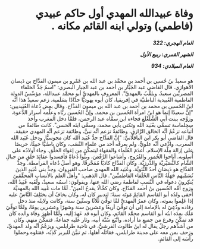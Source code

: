 <h1 dir="rtl">وفاة عبيدالله المهدي أول حاكم عبيدي (فاطمي) وتولي ابنه القائم مكانه .</h1>

<h5 dir="rtl">العام الهجري:  322

الشهر القمري: ربيع الأول

العام الميلادي: 934</h5>

<p dir="rtl">هو سعيدُ بنُ حُسين بن أحمد بن محمَّد بن عبد الله بن عَمْرِو بن ميمون القدَّاح بن دَيصان الأهوازي. قال القاضي عبد الجَبَّار بن أحمد بن عبد الجبار البصري: "اسمُ جَدِّ الخلفاء المصريِّين سعيدٌ، ويلقَّبُ بالمهديِّ". المعروف بالمهديِّ أبو محمَّد عبيدالله، مؤسِّسُ الدولة الفاطمية العُبيدية الباطنيَّة في إفريقيا، كان أبوه يهوديًّا حدَّادًا بسَلَمية. زعم سعيدٌ هذا أنَّه ابنُ الحُسين بن محمد بن أحمد بن عبد الله بن ميمون القدَّاح. وقال بعض دُعاة العُبَيديين: "إنَّ سعيدًا إنما هو ابنُ امرأة الحُسين بن محمد. وإنَّ الحُسين ربَّاه وعلَّمه أسرار الدَّعوة، وزوَّجه ببنت أبي الشَّلَغْلَغ فجاءه ابن سمَّاه عبد الرحمن، فلمَّا دخل المغرب وأخذ سِجِلماسة تسمَّى بعُبَيد الله وتكنى بأبي محمد، وسمَّى ابنَه الحسن". كانت طائفةٌ من أتباعه تزعُمُ أنَّه الخالق الرَّازق، وطائفةٌ تزعم أنَّه نبيٌّ، وطائفة تزعم أنَّه المهدي حقيقة. قال القاضي أبو بكر ابن الباقلَّانيِّ: "إنَّ القدَّاح جدُّ عُبَيد الله كان مجوسيًّا, ودخل عُبَيد الله المغرب، وادَّعى أنَّه علويٌّ، ولم يعرفْه أحد من علماء النَّسَب، وكان باطنيًّا خبيثًا، حريصًا على إزالة مِلَّة الإسلام. أعدَمَ العُلَماء والفقهاء ليتمكَّنَ مِن إغواء الخلْق. وجاء أولادُه على أُسلوبه. أباحوا الخُمور والفُرُوج، وأشاعوا الرَّفْضَ، وبثُّوا دُعاةً فأفسدوا عقائِدَ خلقٍ من جبالِ الشَّام كالنُّصَيْريَّة والدَّرزيَّة. وكان القدَّاح كاذبًا مُمَخْرقًا. وهو أصلُ دُعاة القرامطة. وجدُّ القدَّاح هو دَيصَان أحدُ الثَّنَويَّة. وعُبَيد الله المهدي صاحب القيروان، وجدُّ بني عُبَيدٍ الذينَ تُسَمِّيهم جَهَلَةُ النَّاسِ الخُلَفاء الفاطميِّين". قال الذهبي: "وأهلُ العلم بالأنسابِ المحقِّقينَ يُنكِرونَ دعواه في النَّسبِ لفاطمةَ رضي الله عنها، ويقولون: اسمُه سعيدٌ، ولَقَبه عُبَيدُ الله، وزوج أمِّه الحُسين بنُ أحمد القدّاح. وكان كحَّالًا يقدحُ العينَ". لَمَّا مات عُبيد الله بالمهديَّة أخفى ولدُه أبو القاسم القائِمُ مَوتَه سنةً؛ لتدبيرٍ كان له، وكان يخافُ أن يختَلِفَ النَّاسُ عليه إذا عَلِموا بموته، وكان عمرُ المهديِّ لمَّا توفِّيَ ثلاثًا وستِّينَ سنة، وكانت ولايتُه منذ دخل رقاده ودُعِيَ له بالإمامة إلى أن توفِّيَ أربعًا وعشرينَ سنة وشهرًا وعشرين يومًا، ولمَّا توفِّيَ مَلَك بعدَه ابنُه أبو القاسم محمَّد القائم، وكان أبوه قد عَهِدَ إليه، ولَمَّا أظهرَ وفاة والده كان قد تمكَّنَ وفرغ من جميعِ ما أراده، واتَّبَع سُنَّة أبيه، وثار عليه جماعةٌ، فتمكَّنَ منهم. وكان من أشدِّهم رجلٌ يقال له ابنُ طالوت القرشيُّ، في ناحية طرابلس، ويزعُمُ أنَّه ولد المهديِّ، وزحف بمن معه على مدينة طرابلس، فقاتَلَه أهلها، ثم تبيَّنَ للبربر كَذِبُه، فقتلوه وحملوا رأسَه إلى القائمِ.</p></br>
